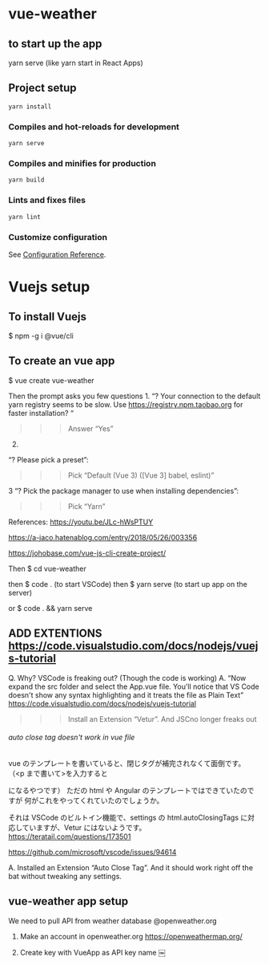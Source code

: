 # vue-weather

## to start up the app

yarn serve (like yarn start in React Apps)

## Project setup

```
yarn install
```

### Compiles and hot-reloads for development

```
yarn serve
```

### Compiles and minifies for production

```
yarn build
```

### Lints and fixes files

```
yarn lint
```

### Customize configuration

See [Configuration Reference](https://cli.vuejs.org/config/).

# Vuejs setup

## To install Vuejs

\$ npm -g i @vue/cli

## To create an vue app

\$ vue create vue-weather

Then the prompt asks you few questions 1.
“? Your connection to the default yarn registry seems to be slow.
Use https://registry.npm.taobao.org for faster installation? “

> > > Answer “Yes”

2.
“? Please pick a preset”:

> > > Pick “Default (Vue 3) ([Vue 3] babel, eslint)”

3
“? Pick the package manager to use when installing dependencies”:

> > > Pick “Yarn”

References:
https://youtu.be/JLc-hWsPTUY

https://a-jaco.hatenablog.com/entry/2018/05/26/003356

https://johobase.com/vue-js-cli-create-project/

Then
\$ cd vue-weather

then
$ code . (to start VSCode)
then 
$ yarn serve (to start up app on the server)

or
\$ code . && yarn serve

## ADD EXTENTIONS https://code.visualstudio.com/docs/nodejs/vuejs-tutorial

Q. Why? VSCode is freaking out? (Though the code is working)
A. “Now expand the src folder and select the App.vue file. You'll notice that VS Code doesn't show any syntax highlighting and it treats the file as Plain Text”
https://code.visualstudio.com/docs/nodejs/vuejs-tutorial

> > > Install an Extension “Vetur”. And JSCno longer freaks out

###### auto close tag doesn't work in vue file

vue のテンプレートを書いていると、閉じタグが補完されなくて面倒です。
（<p まで書いて>を入力すると<p></P>になるやつです）
ただの html や Angular のテンプレートではできていたのですが
何がこれをやってくれていたのでしょうか。

それは VSCode のビルトイン機能で、settings の html.autoClosingTags に対応していますが、Vetur にはないようです。
https://teratail.com/questions/173501

https://github.com/microsoft/vscode/issues/94614

A. Installed an Extension “Auto Close Tag”. And it should work right off the bat without tweaking any settings.

## vue-weather app setup

We need to pull API from weather database @openweather.org

1. Make an account in openweather.org
   https://openweathermap.org/

2. Create key with VueApp as API key name
   ￼

